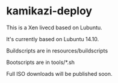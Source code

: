 kamikazi-deploy
===============

This is a Xen livecd based on Lubuntu.

It's currently based on Lubuntu 14.10.

Buildscripts are in resources/buildscripts

Bootscripts are in tools/*.sh

Full ISO downloads will be published soon.
